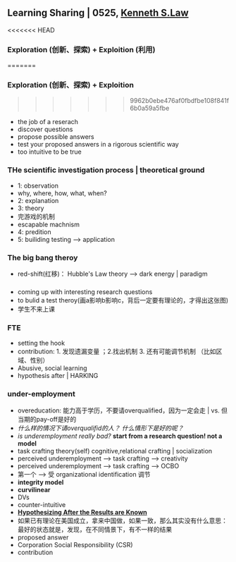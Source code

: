 ## Learning Sharing | 0525, [Kenneth S.Law](http://www.bschool.cuhk.edu.hk/index.php/schools-departments/management/faculty/full-time-faculty?pid=696&sid=236:Law-Kenneth-S)

<<<<<<< HEAD
### Exploration (创新、探索) + Exploition (利用)
=======
### Exploration (创新、探索) + Exploition
>>>>>>> 9962b0ebe476af0fbdfbe108f841f6b0a59a5fbe
* the job of a reserach
 * discover questions
 * propose possible answers
 * test your proposed answers in a rigorous scientific way 
 * too intuitive to be true

### THe scientific investigation process | theoretical ground
* 1: observation
 * why, where, how, what, when? 
* 2: explanation
* 3: theory
* 完游戏的机制
 * escapable machnism
* 4: predition
* 5: builiding testing --> application

### The big bang theroy
* red-shift(红移)： Hubble's Law theory --> dark energy | paradigm

### 
* coming up with interesting research questions
* to bulid a test theroy(画a影响b影响c，背后一定要有理论的，才得出这张图)
 * 学生不来上课

### FTE
* setting the hook 
* contribution: 1. 发现遗漏变量 ；2.找出机制 3. 还有可能调节机制 （比如区域、性别）
* Abusive, social learning
* hypothesis after | HARKING   

### under-employment
* overeducation:  能力高于学历，不要请overqualified，因为一定会走 | vs. 但当期的pay-off是好的
* *什么样的情况下请overqualifid的人？* *什么情形下是好的呢？*
* *is underemployment really bad?* **start from a research question! not a model**
* task crafting theory(self) cognitive,relational crafting | socialization
* perceived underemployment --> task crafting --> creativity
* perceived underemployment --> task crafting --> OCBO
* 第一个 --> 受 organizational identification 调节
* **integrity model**
* **curvilinear**
* DVs
* counter-intuitive
* **[Hypothesizing After the Results are Known](https://www.researchgate.net/publication/314107670_Debate-Hypothesis_testing_in_hydrology_Theory_and_practice)**
* 如果已有理论在美国成立，拿来中国做，如果一致，那么其实没有什么意思：最好的状态就是，发现，在不同情景下，有不一样的结果
* proposed answer
* Corporation Social Responsibility (CSR)
* contribution
